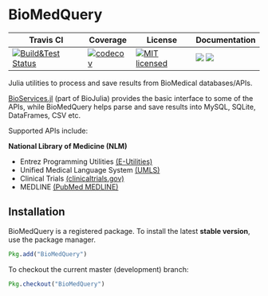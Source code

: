 <!--
@Author: isa
@Date:   2016-05-13T16:37:00-04:00
@Last modified by:   isa
@Last modified time: 2016-05-19T16:12:10-04:00
-->



# BioMedQuery


| Travis CI | Coverage | License | Documentation|
|-----------|----------|---------|--------------|
| [![Build&Test Status](https://travis-ci.org/bcbi/BioMedQuery.jl.svg?branch=master)](https://travis-ci.org/bcbi/BioMedQuery.jl)| [![codecov](https://codecov.io/gh/bcbi/BioMedQuery.jl/branch/master/graph/badge.svg)](https://codecov.io/gh/bcbi/BioMedQuery.jl)|[![MIT licensed](https://img.shields.io/badge/license-MIT-blue.svg)](https://raw.githubusercontent.com/bcbi/BioMedQuery.jl/master/LICENSE.md) | [![](https://img.shields.io/badge/docs-stable-blue.svg)](https://bcbi.github.io/BioMedQuery.jl/stable) [![](https://img.shields.io/badge/docs-latest-blue.svg)](https://bcbi.github.io/BioMedQuery.jl/latest)

Julia utilities to process and save results from BioMedical databases/APIs.

[BioServices.jl](https://github.com/BioJulia/BioServices.jl) (part of BioJulia) provides the basic interface to some of the APIs, while BioMedQuery helps parse and save results into MySQL, SQLite, DataFrames, CSV etc.

Supported APIs include:

**National Library of Medicine (NLM)**

* Entrez Programming Utilities [(E-Utilities)](http://www.ncbi.nlm.nih.gov/books/NBK25501/)
* Unified Medical Language System [(UMLS)](https://uts.nlm.nih.gov//license.html)
* Clinical Trials [(clinicaltrials.gov)](https://clinicaltrials.gov/)
* MEDLINE [(PubMed MEDLINE)](https://www.nlm.nih.gov/databases/download/pubmed_medline.html)


## Installation

BioMedQuery is a registered package. To install the latest **stable version**, use the package manager.

```julia
Pkg.add("BioMedQuery")
```

To checkout the current master (development) branch:

```julia
Pkg.checkout("BioMedQuery")
```

